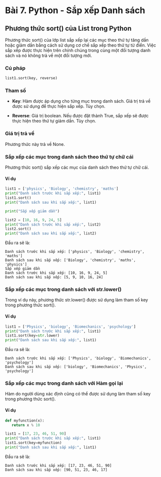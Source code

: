 # Bài 7. Python - Sắp xếp Danh sách

## Phương thức sort() của List trong Python

Phương thức sort() của lớp list sắp xếp lại các mục theo thứ tự tăng dần hoặc giảm dần bằng cách sử dụng cơ chế sắp xếp theo thứ tự từ điển. Việc sắp xếp được thực hiện trên chính chúng trong cùng một đối tượng danh sách và nó không trả về một đối tượng mới.

### Cú pháp

```python
list1.sort(key, reverse)
```

### Tham số

- **Key**: Hàm được áp dụng cho từng mục trong danh sách. Giá trị trả về được sử dụng để thực hiện sắp xếp. Tùy chọn.
  
- **Reverse**: Giá trị boolean. Nếu được đặt thành True, sắp xếp sẽ được thực hiện theo thứ tự giảm dần. Tùy chọn.

### Giá trị trả về

Phương thức này trả về None.

### Sắp xếp các mục trong danh sách theo thứ tự chữ cái

Phương thức sort() sắp xếp các mục của danh sách theo thứ tự chữ cái.

#### Ví dụ

```python
list1 = ['physics', 'Biology', 'chemistry', 'maths']
print("Danh sách trước khi sắp xếp:", list1)
list1.sort()
print("Danh sách sau khi sắp xếp:", list1)

print("Sắp xếp giảm dần")

list2 = [10, 16, 9, 24, 5]
print("Danh sách trước khi sắp xếp:", list2)
list2.sort()
print("Danh sách sau khi sắp xếp:", list2)
```

Đầu ra sẽ là:

```
Danh sách trước khi sắp xếp: ['physics', 'Biology', 'chemistry', 'maths']
Danh sách sau khi sắp xếp: ['Biology', 'chemistry', 'maths', 'physics']
Sắp xếp giảm dần
Danh sách trước khi sắp xếp: [10, 16, 9, 24, 5]
Danh sách sau khi sắp xếp: [5, 9, 10, 16, 24]
```

### Sắp xếp các mục trong danh sách với str.lower()

Trong ví dụ này, phương thức str.lower() được sử dụng làm tham số key trong phương thức sort().

#### Ví dụ

```python
list1 = ['Physics', 'biology', 'Biomechanics', 'psychology']
print("Danh sách trước khi sắp xếp:", list1)
list1.sort(key=str.lower)
print("Danh sách sau khi sắp xếp:", list1)
```

Đầu ra sẽ là:

```
Danh sách trước khi sắp xếp: ['Physics', 'biology', 'Biomechanics', 'psychology']
Danh sách sau khi sắp xếp: ['biology', 'Biomechanics', 'Physics', 'psychology']
```

### Sắp xếp các mục trong danh sách với Hàm gọi lại

Hàm do người dùng xác định cũng có thể được sử dụng làm tham số key trong phương thức sort().

#### Ví dụ

```python
def myfunction(x):
   return x % 10

list1 = [17, 23, 46, 51, 90]
print("Danh sách trước khi sắp xếp:", list1)
list1.sort(key=myfunction)
print("Danh sách sau khi sắp xếp:", list1)
```

Đầu ra sẽ là:

```
Danh sách trước khi sắp xếp: [17, 23, 46, 51, 90]
Danh sách sau khi sắp xếp: [90, 51, 23, 46, 17]
```